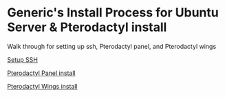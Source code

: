 # Generic's Install Process for Ubuntu Server & Pterodactyl install

Walk through for setting up ssh, Pterodactyl panel, and Pterodactyl wings

[Setup SSH](1-%20Setup%20SSH.md)

[Pterodactyl Panel install](2%20-%20Pterodactyl%20Panel%20install.md)

[Pterodactyl Wings install](3%20-%20Pterodactyl%20Wings%20install.md)